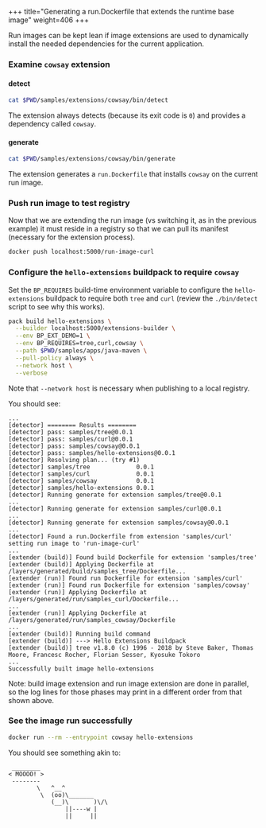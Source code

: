 +++
title="Generating a run.Dockerfile that extends the runtime base image"
weight=406
+++

<!-- test:suite=dockerfiles;weight=6 -->

Run images can be kept lean if image extensions are used to dynamically install the needed dependencies
for the current application.

### Examine `cowsay` extension

#### detect

<!-- test:exec -->
```bash
cat $PWD/samples/extensions/cowsay/bin/detect
```

The extension always detects (because its exit code is `0`) and provides a dependency called `cowsay`.

#### generate

<!-- test:exec -->
```bash
cat $PWD/samples/extensions/cowsay/bin/generate
```

The extension generates a `run.Dockerfile` that installs `cowsay` on the current run image.

### Push run image to test registry

Now that we are extending the run image (vs switching it, as in the previous example) it must reside in a registry
so that we can pull its manifest (necessary for the extension process).

<!-- test:exec -->
```bash
docker push localhost:5000/run-image-curl
```

### Configure the `hello-extensions` buildpack to require `cowsay`

Set the `BP_REQUIRES` build-time environment variable to configure the `hello-extensions` buildpack to require both `tree` and `curl` (review the `./bin/detect` script to see why this works).

<!-- test:exec -->
```bash
pack build hello-extensions \
  --builder localhost:5000/extensions-builder \
  --env BP_EXT_DEMO=1 \
  --env BP_REQUIRES=tree,curl,cowsay \
  --path $PWD/samples/apps/java-maven \
  --pull-policy always \
  --network host \
  --verbose
```

Note that `--network host` is necessary when publishing to a local registry.

You should see:

```
...
[detector] ======== Results ========
[detector] pass: samples/tree@0.0.1
[detector] pass: samples/curl@0.0.1
[detector] pass: samples/cowsay@0.0.1
[detector] pass: samples/hello-extensions@0.0.1
[detector] Resolving plan... (try #1)
[detector] samples/tree             0.0.1
[detector] samples/curl             0.0.1
[detector] samples/cowsay           0.0.1
[detector] samples/hello-extensions 0.0.1
[detector] Running generate for extension samples/tree@0.0.1
...
[detector] Running generate for extension samples/curl@0.0.1
...
[detector] Running generate for extension samples/cowsay@0.0.1
...
[detector] Found a run.Dockerfile from extension 'samples/curl' setting run image to 'run-image-curl'
...
[extender (build)] Found build Dockerfile for extension 'samples/tree'
[extender (build)] Applying Dockerfile at /layers/generated/build/samples_tree/Dockerfile...
[extender (run)] Found run Dockerfile for extension 'samples/curl'
[extender (run)] Found run Dockerfile for extension 'samples/cowsay'
[extender (run)] Applying Dockerfile at /layers/generated/run/samples_curl/Dockerfile...
...
[extender (run)] Applying Dockerfile at /layers/generated/run/samples_cowsay/Dockerfile
...
[extender (build)] Running build command
[extender (build)] ---> Hello Extensions Buildpack
[extender (build)] tree v1.8.0 (c) 1996 - 2018 by Steve Baker, Thomas Moore, Francesc Rocher, Florian Sesser, Kyosuke Tokoro
...
Successfully built image hello-extensions
```

Note: build image extension and run image extension are done in parallel,
so the log lines for those phases may print in a different order from that shown above.

### See the image run successfully

<!-- test:exec -->
```bash
docker run --rm --entrypoint cowsay hello-extensions
```

You should see something akin to:

```
 ________
< MOOOO! >
 --------
        \   ^__^
         \  (oo)\_______
            (__)\       )\/\
                ||----w |
                ||     ||
```

